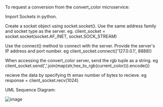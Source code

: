 To request a conversion from the convert_color microservice:

Import Sockets in python.

Create a socket object using socket.socket(). Use the same address family and socket type as the server. eg. 
client_socket = socket.socket(socket.AF_INET, socket.SOCK_STREAM)

Use the connect() method to connect with the server. Provide the server's IP address and port number. eg
client_socket.connect(('127.0.0.1', 8888))

When accessing the convert_color server, send the rgb tuple as a string. eg
client_socket.send(','.join(map(str,hex_to_rgb(current_color))).encode())

recieve the data by specifying th emax number of bytes to recieve. eg 
response = client_socket.recv(1024)

UML Sequence Diagram:

![image](https://github.com/MasoJose/ImageManipulation/assets/114639462/aaa37789-9b7d-4899-bb27-f6590bd9a9b1)
